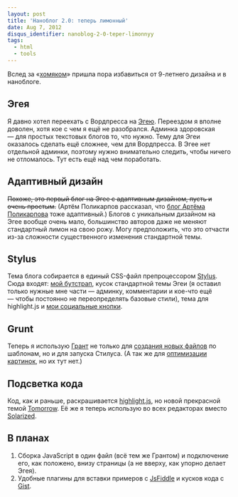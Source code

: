 ```yaml
---
layout: post
title: 'Наноблог 2.0: теперь лимонный'
date: Aug 7, 2012
disqus_identifier: nanoblog-2-0-teper-limonnyy
tags:
  - html
  - tools
---
```


Вслед за «[хомяком](http://sapegin.ru/)» пришла пора избавиться от 9-летнего дизайна и в наноблоге.

## Эгея

Я давно хотел переехать с Вордпресса на [Эгею](http://blogengine.ru/). Переездом я вполне доволен, хотя кое с чем я ещё не разобрался. Админка здоровская — для простых текстовых блогов то, что нужно. Тему для Эгеи оказалось сделать ещё сложнее, чем для Вордпресса. В Эгее нет отдельной админки, поэтому нужно внимательно следить, чтобы ничего не отломалось. Тут есть ещё над чем поработать.

## Адаптивный дизайн

<del>Похоже, это первый блог на Эгее с адаптивным дизайном, пусть и очень простым.</del> (Артём Поликарпов рассказал, что [блог Артёма Поликарпова](http://artpolikarpov.ru/) тоже адаптивный.) Блогов с уникальным дизайном на Эгее вообще очень мало, большинство авторов даже не меняют стандартный лимон на свою рожу. Могу предположить, что это отчасти из-за сложности существенного изменения стандартной темы.

## Stylus

Тема блога собирается в единый CSS-файл препроцессором [Stylus](http://learnboost.github.com/stylus/). Сюда входят: [мой бутстрап](https://github.com/sapegin/tamia), кусок стандартной темы Эгеи (я оставил только нужные мне части — админку, комментарии и кое-что ещё — чтобы постоянно не переопределять базовые стили), тема для highlight.js и [мои социальные кнопки](https://github.com/sapegin/social-likes).

## Grunt

Теперь я использую [Грант](http://gruntjs.com/) не только для [создания новых файлов](http://nano.sapegin.ru/all/sozdanie-faylov-i-struktury-proekta-po-shablonam-s-pomoschyu-gru) по шаблонам, но и для запуска Стилуса. (А так же для [оптимизации картинок](https://github.com/sapegin/grunt-imgo), но их тут нет.)

## Подсветка кода

Код, как и раньше, раскрашивается [highlight.js](http://softwaremaniacs.org/soft/highlight/), но новой прекрасной темой [Tomorrow](https://github.com/chriskempson/tomorrow-theme/). Её же я теперь использую во всех редакторах вместо [Solarized](http://ethanschoonover.com/solarized).

## В планах

1. Сборка JavaScript в один файл (всё тем же Грантом) и подключение его, как положено, внизу страницы (а не вверху, как упорно делает Эгея).
2. Удобные плагины для вставки примеров с [JsFiddle](http://jsfiddle.net/) и кусков кода с [Gist](https://gist.github.com/).
